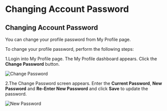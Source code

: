 # Changing Account Password

## Changing Account Password <a id="changing-account-password"></a>

You can change your profile password from My Profile page.

To change your profile password, perform the following steps:

1.Login into My Profile page. The My Profile dashboard appears. Click the **Change Password** button.

![Change Password](https://gblobscdn.gitbook.com/assets%2F-M-jSu-OKTpJoS9behGp%2F-MBST3xZ5Yo4YHnnIVi0%2F-MBSWV1vjaJ__WvgXVdH%2FChange%20Password.png?alt=media&token=af7b5657-7149-4127-900c-265a58332f07)

2.The Change Password screen appears. Enter the **Current Password**, **New Password** and **Re-Enter New Password** and click **Save** to update the password.

![New Password](https://gblobscdn.gitbook.com/assets%2F-M-jSu-OKTpJoS9behGp%2F-MBST3xZ5Yo4YHnnIVi0%2F-MBSX3IsGE1TjotnJJWP%2FNew%20Password.png?alt=media&token=effe0407-1773-4d19-a975-4a306b5807c0)

## 

